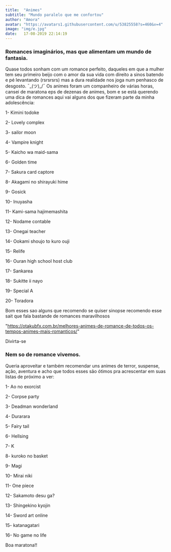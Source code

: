 ```yaml
---
title:  "Animes"
subtitle: "Mundo paralelo que me confortou"
author: "Amora"
avatar: "https://avatars1.githubusercontent.com/u/53825558?s=460&v=4"
image: "img/e.jpg"
date:   17-08-2019 22:14:19
---
```


### Romances imaginários, mas que alimentam um mundo de fantasia. 
Quase todos sonham com um romance perfeito, daqueles em que a mulher tem seu primeiro beijo com o amor da sua vida com direito a sinos batendo e pé levantando (rsrsrsrs) mas a dura realidade nos joga num penhasco de desgosto. ¯\_(ツ)_/¯
Os animes foram um companheiro de várias horas, cansei de maratona eps de dezenas de animes, bom e se está querendo uma dica de romances aqui vai alguns dos que fizeram parte da minha adolescência: 

1- Kimini todoke

2- Lovely complex

3- sailor moon 

4- Vampire knight

5- Kaicho wa maid-sama

6- Golden time

7- Sakura card captore

8- Akagami no shirayuki hime

9- Gosick

10- Inuyasha

11- Kami-sama hajimemashita

12- Nodame contable

13- Onegai teacher 

14- Ookami shoujo to kuro ouji

15- Relife

16- Ouran high school host club

17- Sankarea

18- Sukitte ii nayo

19- Special A

20- Toradora 

Bom esses sao alguns que recomendo se quiser sinopse recomendo esse sait que fala bastande de romances maravilhosos 

"https://otakubfx.com.br/melhores-animes-de-romance-de-todos-os-tempos-animes-mais-romanticos/"

Divirta-se 

### Nem so de romance vivemos.
Queria aproveitar e também recomendar uns animes de terror, suspense, ação, aventura e acho que todos esses são ótimos pra acrescentar em suas listas de próximo a ver: 

1- Ao no exorcist

2- Corpse party

3- Deadman wonderland 

4- Durarara

5- Fairy tail 

6- Hellsing

7- K

8- kuroko no basket

9- Magi 

10- Mirai niki

11- One piece

12- Sakamoto desu ga?

13- Shingekino kyojin

14- Sword art online

15- katanagatari

16- No game no life

Boa maratona!!